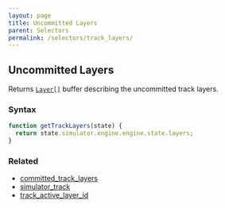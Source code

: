 ```yaml
---
layout: page
title: Uncommitted Layers
parent: Selectors
permalink: /selectors/track_layers/
---
```


## Uncommitted Layers

Returns [`Layer[]`](/externals/layer/) buffer describing the uncommitted track layers.

### Syntax

```js
function getTrackLayers(state) {
  return state.simulator.engine.engine.state.layers;
}
```

### Related

- [committed_track_layers](./committed_track_layers.md)
- [simulator_track](./simulator_track.md)
- [track_active_layer_id](./track_active_layer_id.md)
